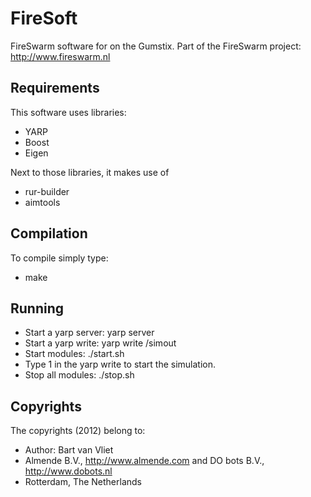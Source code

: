 # FireSoft

FireSwarm software for on the Gumstix. Part of the FireSwarm project: http://www.fireswarm.nl

## Requirements
This software uses libraries:
* YARP
* Boost
* Eigen

Next to those libraries, it makes use of
* rur-builder
* aimtools

## Compilation
To compile simply type:
* make

## Running
* Start a yarp server: yarp server
* Start a yarp write: yarp write /simout
* Start modules: ./start.sh
* Type 1<return> in the yarp write to start the simulation.
* Stop all modules: ./stop.sh

## Copyrights
The copyrights (2012) belong to:

- Author: Bart van Vliet
- Almende B.V., http://www.almende.com and DO bots B.V., http://www.dobots.nl
- Rotterdam, The Netherlands
